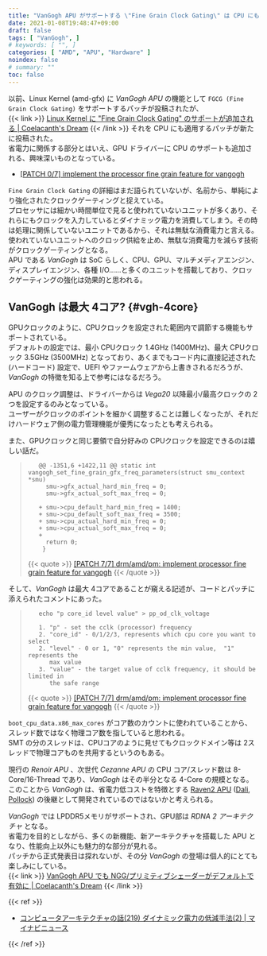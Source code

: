 ```yaml
---
title: "VanGogh APU がサポートする \"Fine Grain Clock Gating\" は CPU にも適用　―― 最大 4コアか"
date: 2021-01-08T19:48:47+09:00
draft: false
tags: [ "VanGogh", ]
# keywords: [ "", ]
categories: [ "AMD", "APU", "Hardware" ]
noindex: false
# summary: ""
toc: false
---
```


以前、Linux Kernel (amd-gfx) に *VanGogh APU* の機能として `FGCG (Fine Grain Clock Gating)` をサポートするパッチが投稿されたが、  
{{< link >}} [Linux Kernel に "Fine Grain Clock Gating" のサポートが追加される | Coelacanth's Dream](http://localhost:1313/posts/2020/11/04/amd-linux-kernel-fgcg-support/) {{< /link >}}
それを CPU にも適用するパッチが新たに投稿された。  
省電力に関係する部分とはいえ、GPU ドライバーに CPU のサポートも追加される、興味深いものとなっている。  

 * [[PATCH 0/7] implement the processor fine grain feature for vangogh](https://lists.freedesktop.org/archives/amd-gfx/2021-January/057994.html)

`Fine Grain Clock Gating` の詳細はまだ語られていないが、名前から、単純により強化されたクロックゲーティングと捉えている。  
プロセッサには細かい時間単位で見ると使われていないユニットが多くあり、それらにもクロックを入力しているとダイナミック電力を消費してしまう。その時は処理に関係していないユニットであるから、それは無駄な消費電力と言える。  
使われていないユニットへのクロック供給を止め、無駄な消費電力を減らす技術がクロックゲーティングとなる。  
APU である *VanGogh* は SoC らしく、CPU、GPU、マルチメディアエンジン、ディスプレイエンジン、各種 I/O……と多くのユニットを搭載しており、クロックゲーティングの強化は効果的と思われる。  

## VanGogh は最大 4コア? {#vgh-4core}

GPUクロックのように、CPUクロックを設定された範囲内で調節する機能もサポートされている。  
デフォルトの設定では、最小 CPUクロック 1.4GHz (1400MHz)、最大 CPUクロック 3.5GHz (3500MHz) となっており、あくまでもコード内に直接記述された (ハードコード) 設定で、UEFI やファームウェアから上書きされるだろうが、*VanGogh* の特徴を知る上で参考にはなるだろう。  

APU のクロック調整は、ドライバーからは *Vega20* 以降最小/最高クロックの 2つを設定するのみとなっている。  
ユーザーがクロックのポイントを細かく調整することは難しくなったが、それだけハードウェア側の電力管理機能が優秀になったとも考えられる。  

また、GPUクロックと同じ要領で自分好みの CPUクロックを設定できるのは嬉しい話だ。  

 >        @@ -1351,6 +1422,11 @@ static int vangogh_set_fine_grain_gfx_freq_parameters(struct smu_context *smu)
 >         	smu->gfx_actual_hard_min_freq = 0;
 >         	smu->gfx_actual_soft_max_freq = 0;
 >         
 >        +	smu->cpu_default_hard_min_freq = 1400;
 >        +	smu->cpu_default_soft_max_freq = 3500;
 >        +	smu->cpu_actual_hard_min_freq = 0;
 >        +	smu->cpu_actual_soft_max_freq = 0;
 >        +
 >         	return 0;
 >         }
 >
 > {{< quote >}} [[PATCH 7/7] drm/amd/pm: implement processor fine grain feature for vangogh](https://lists.freedesktop.org/archives/amd-gfx/2021-January/058001.html) {{< /quote >}}

そして、*VanGogh* は最大 4コアであることが窺える記述が、コードとパッチに添えられたコメントにあった。  

 >        echo "p core_id level value" > pp_od_clk_voltage
 >        
 >        1. "p" - set the cclk (processor) frequency
 >        2. "core_id" - 0/1/2/3, represents which cpu core you want to select
 >        2. "level" - 0 or 1, "0" represents the min value,  "1" represents the
 >           max value
 >        3. "value" - the target value of cclk frequency, it should be limited in
 >           the safe range
 >
 > {{< quote >}} [[PATCH 7/7] drm/amd/pm: implement processor fine grain feature for vangogh](https://lists.freedesktop.org/archives/amd-gfx/2021-January/058001.html) {{< /quote >}}

`boot_cpu_data.x86_max_cores` がコア数のカウントに使われていることから、スレッド数ではなく物理コア数を指していると思われる。  
SMT の分のスレッドは、CPUコアのように見せてもクロックドメイン等は 2スレッドで物理コアものを共用するというのもある。  

現行の *Renoir APU* 、次世代 *Cezanne APU* の CPU コア/スレッド数は 8-Core/16-Thread であり、*VanGogh* はその半分となる 4-Core の規模となる。  
このことから *VanGogh* は、省電力低コストを特徴とする [Raven2 APU](/tags/raven2) ([Dali](/tags/dali), [Pollock](/tags/pollock)) の後継として開発されているのではないかと考えられる。  

*VanGogh* では LPDDR5メモリがサポートされ、GPU部は *RDNA 2 アーキテクチャ* となる。  
省電力を目的としながら、多くの新機能、新アーキテクチャを搭載した APU となり、性能向上以外にも魅力的な部分が見れる。  
パッチから正式発表日は探れないが、その分 *VanGogh* の登場は個人的にとても楽しみにしている。  
{{< link >}} [VanGogh APU でも NGG/プリミティブシェーダーがデフォルトで有効に | Coelacanth's Dream](/posts/2020/11/26/vgh-apu-ngg-default/) {{< /link >}}

{{< ref >}}

 * [コンピュータアーキテクチャの話(219) ダイナミック電力の低減手法(2) | マイナビニュース](https://news.mynavi.jp/article/architecture-219/)

{{< /ref >}}
